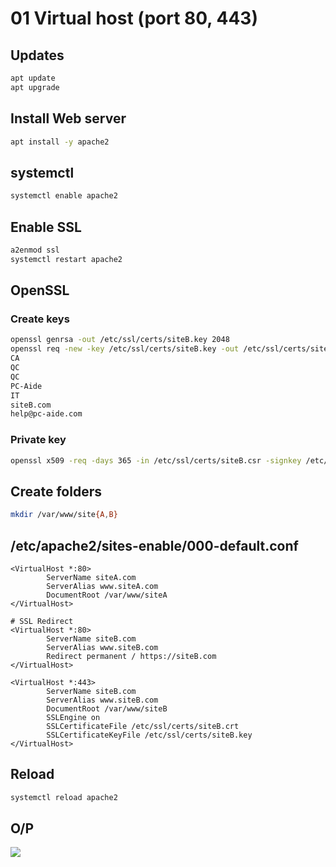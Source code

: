 # 01 Virtual host (port 80, 443)

## Updates
````bash
apt update
apt upgrade
````

## Install Web server
````bash
apt install -y apache2
````

## systemctl
````bash
systemctl enable apache2
````

## Enable SSL
````bash
a2enmod ssl
systemctl restart apache2
````

## OpenSSL
### Create keys 
````bash
openssl genrsa -out /etc/ssl/certs/siteB.key 2048
openssl req -new -key /etc/ssl/certs/siteB.key -out /etc/ssl/certs/siteB.csr
CA
QC
QC
PC-Aide
IT
siteB.com
help@pc-aide.com
````

### Private key
````bash
openssl x509 -req -days 365 -in /etc/ssl/certs/siteB.csr -signkey /etc/ssl/certs/siteB.key -out /etc/ssl/certs/siteB.crt
````

## Create folders
````bash
mkdir /var/www/site{A,B}
````

## /etc/apache2/sites-enable/000-default.conf
````Virtual host
<VirtualHost *:80>
        ServerName siteA.com
        ServerAlias www.siteA.com
        DocumentRoot /var/www/siteA
</VirtualHost>

# SSL Redirect
<VirtualHost *:80>
        ServerName siteB.com
        ServerAlias www.siteB.com
        Redirect permanent / https://siteB.com
</VirtualHost>

<VirtualHost *:443>
        ServerName siteB.com
        ServerAlias www.siteB.com
        DocumentRoot /var/www/siteB
        SSLEngine on
        SSLCertificateFile /etc/ssl/certs/siteB.crt
        SSLCertificateKeyFile /etc/ssl/certs/siteB.key
</VirtualHost>
````

## Reload
````bash
systemctl reload apache2
````

## O/P
[<img src="https://i.imgur.com/IdgVkH4.png">](https://i.imgur.com/IdgVkH4.png)
